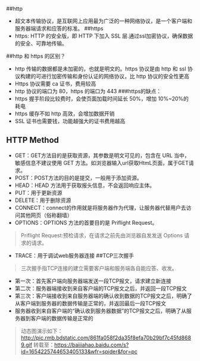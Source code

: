 ##http
* 超文本传输协议，是互联网上应用最为广泛的一种网络协议，是一个客户端和服务器端请求和应答的标准。
##https
* https: HTTP 的安全版，即 HTTP 下加入 SSL 层.通过ssl加密协议，确保数据的安全、可靠地传输。

##http 和 https 的区别？
* http 传输的数据都是未加密的，也就是明文的。https 协议是由 http 和 ssl 协议构建的可进行加密传输和身份认证的网络协议，比 http 协议的安全性更高
* Https 协议需要 ca 证书，费用较高
* http 协议的端口为 80，https 的端口为 443
###https的缺点：
* https 握手阶段比较费时，会使页面加载时间延长 50%，增加 10%~20%的耗电
* https 缓存不如 http 高效，会增加数据开销
* SSL 证书也需要钱，功能越强大的证书费用越高

## HTTP Method
* GET：GET方法目的是获取资源，其参数是明文可见的，包含在 URL 当中，敏感信息不建议使用 GET 方法。如浏览器输入url获取HtmL页面，属于GET请求。
* POST：POST方法的目的是提交，一般用于添加资源。
* HEAD：HEAD 方法用于获取报头信息，不会返回响应主体。
* PUT：用于更新资源
* DELETE：用于删除资源
* CONNECT：connect的作用就是将服务器作为代理，让服务器代替用户去访问其他网页（俗称翻墙）
* OPTIONS：OPTIONS 方法的首要目的是 Priflight Request。
> Priflight Request:预检请求，在请求之前先由浏览器自发发送 Options 请求的请求。
* TRACE：用于调试web服务器连接
##TCP三次握手
> 三次握手指TCP连接的建立需要客户端和服务端各自能应答、收发。
* 第一次：首先客户端向服务器端发送一段TCP报文，请求建立新连接
* 第二次：服务器端接收到来自客户端的TCP报文之后，并返回一段TCP报文
* 第三次：客户端接收到来自服务器端的确认收到数据的TCP报文之后，明确了从客户端到服务器的数据传输是正常的，并返回最后一段TCP报文
* 服务器收到来自客户端的“确认收到服务器数据”的TCP报文之后，明确了从服务器到客户端的数据传输是正常的

> 动态图演示如下：
http://pic.rmb.bdstatic.com/861fa058f2da35f8efa70b29bf7c45fd8689.gif
转载至：https://baijiahao.baidu.com/s?id=1654225744653405133&wfr=spider&for=pc